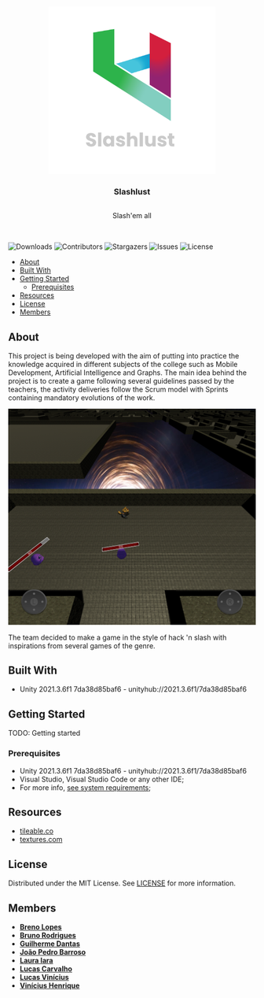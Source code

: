 <div align='center' style="display: flex; flex-direction: column; align-items: center; margin-bottom: 32px">
  <a href="https://github.com/Slashlust/slashlust">
  <img src="Assets/Sprites/slashlust-logo-alt.png" alt="Slashlust logo" width="340">
  </a>

  <h3 style="text-align: center">Slashlust</h3>

  <p style="text-align: center">Slash'em all</p>
</div>

![Downloads](https://img.shields.io/github/downloads/Slashlust/slashlust/total?style=for-the-badge) ![Contributors](https://img.shields.io/github/contributors/Slashlust/slashlust?style=for-the-badge) ![Stargazers](https://img.shields.io/github/stars/Slashlust/slashlust?style=for-the-badge) ![Issues](https://img.shields.io/github/issues/Slashlust/slashlust?style=for-the-badge) ![License](https://img.shields.io/github/license/Slashlust/slashlust?style=for-the-badge)

 

- [About](#about)
- [Built With](#built-with)
- [Getting Started](#getting-started)
  - [Prerequisites](#prerequisites)
- [Resources](#resources)
- [License](#license)
- [Members](#members)

## About 

<p>
 This project is being developed with the aim of putting into practice the knowledge acquired in different subjects of the college such as Mobile Development, Artificial Intelligence and Graphs. The main idea behind the project is to create a game following several guidelines passed by the teachers, the activity deliveries follow the Scrum model with Sprints containing mandatory evolutions of the work.
</p>

![Screen Shot](/Assets/Sprites/Art/demo.png)

<p>
The team decided to make a game in the style of hack 'n slash with inspirations from several games of the genre.
</p>

## Built With

* Unity 2021.3.6f1 7da38d85baf6 - unityhub://2021.3.6f1/7da38d85baf6

## Getting Started

TODO: Getting started

### Prerequisites

* Unity 2021.3.6f1 7da38d85baf6 - unityhub://2021.3.6f1/7da38d85baf6
* Visual Studio, Visual Studio Code or any other IDE; 
* For more info, [see system requirements](https://docs.unity3d.com/Manual/system-requirements.html); 

## Resources

* [tileable.co](https://tileable.co/)
* [textures.com](https://textures.com/)

## License

Distributed under the MIT License. See [LICENSE](https://github.com/Slashlust/slashlust/blob/main/LICENSE.md) for more information.

## Members

* **[Breno Lopes](https://github.com/zTrolly/)**
* **[Bruno Rodrigues](https://github.com/brunofaria27/)**
* **[Guilherme Dantas](https://github.com/Guilherme-Dantas/)**
* **[João Pedro Barroso](https://github.com/Saimom000/)**
* **[Laura Iara](https://github.com/mit018/)**
* **[Lucas Carvalho](https://github.com/Lucascluz/)**
* **[Lucas Vinícius](https://github.com/LucasVinicius314/)**
* **[Vinícius Henrique](https://github.com/viniciushgiovanini/)**
